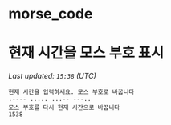 # morse_code
# 현재 시간을 모스 부호 표시
<!-- MORSE_TIME_START -->
_Last updated: `15:38` (UTC)_

```
현재 시간을 입력하세요. 모스 부호로 바꿉니다
.---- ..... ...-- ---..
모스 부호를 다시 현재 시간으로 바꿉니다
1538
```
<!-- MORSE_TIME_END -->
